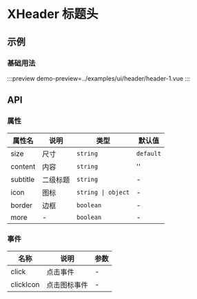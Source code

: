 # XHeader 标题头

## 示例

### 基础用法

:::preview
demo-preview=../examples/ui/header/header-1.vue
:::


## API

### 属性

| 属性名   | 说明     | 类型               | 默认值    |
| -------- | -------- | ------------------ | --------- |
| size     | 尺寸     | `string`           | `default` |
| content  | 内容     | `string`           | ''        |
| subtitle | 二级标题 | `string`           | -         |
| icon     | 图标     | `string \| object` | -         |
| border   | 边框     | `boolean`          | -         |
| more     | -        | `boolean`          | -         |



### 事件

| 名称      | 说明         | 参数 |
| --------- | ------------ | ---- |
| click     | 点击事件     | -    |
| clickIcon | 点击图标事件 | -    |
